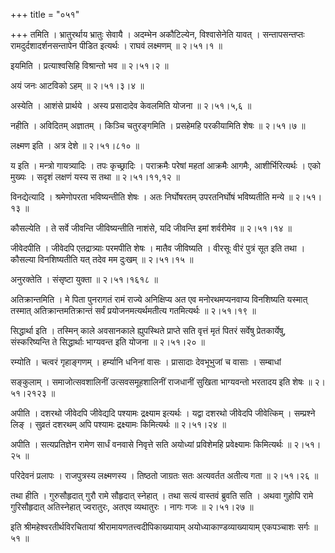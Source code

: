 +++
title = "०५१"

+++
तमिति । भ्रातुरर्थाय भ्रातुः सेवायै । अदम्भेन अकौटिल्येन, विश्वासेनेति यावत् । सन्तापसन्तप्तः रामदुर्दशादर्शनसन्तापेन पीडित इत्यर्थः । राघवं लक्ष्मणम्  ॥  २।५१।१  ॥   

  

इयमिति । प्रत्याश्वसिहि विश्रान्तो भव  ॥  २।५१।२  ॥   

  

अयं जनः आटविको ऽहम्  ॥  २।५१।३।४  ॥   

  

अस्येति । आशंसे प्रार्थये । अस्य प्रसादादेव केवलमिति योजना  ॥  २।५१।५,६  ॥   

  

नहीति । अविदितम् अज्ञातम् । किञ्चि चतुरङ्गमिति । प्रसहेमहि परकीयामिति शेषः  ॥  २।५१।७  ॥   

  

लक्ष्मण इति । अत्र देशे  ॥  २।५१।८१०  ॥   

  

य इति । मन्त्रो गायत्र्यादिः । तपः कृच्छ्रादिः । पराक्रमैः परेषां महतां आक्रमैः आगमैः, आशीर्भिरित्यर्थः । एको मुख्यः । सदृशं लक्षणं यस्य स तथा  ॥  २।५१।११,१२  ॥   

  

विनद्येत्यादि । श्रमेणोपरता भविष्यन्तीति शेषः । अतः निर्घोषरतम् उपरतनिर्घोषं भविष्यतीति मन्ये  ॥  २।५१।१३  ॥   

  

कौसल्येति । ते सर्वे जीवन्ति जीविष्यन्तीति नाशंसे, यदि जीवन्ति इमां शर्वरीमेव  ॥  २।५१।१४  ॥   

  

जीवेदपीति । जीवेदपि एतद्रात्र्याः परमपीति शेषः । मातैव जीविष्यति । वीरसूः वीरं पुत्रं सूत इति तथा । कौसल्या विनशिष्यतीति यत् तदेव मम दुःखम्  ॥  २।५१।१५  ॥   

  

अनुरक्तेति । संसृष्टा युक्ता  ॥  २।५१।१६१८  ॥   

  

अतिक्रान्तमिति । मे पिता पुनरागतं रामं राज्ये अनिक्षिप्य अत एव मनोरथमप्यनवाप्य विनशिष्यति यस्मात् तस्मात् अतिक्रान्तमतिक्रान्तं सर्वं प्रयोजनमत्यर्थमतीत्य गतमित्यर्थः  ॥  २।५१।१९  ॥   

  

सिद्धार्था इति । तस्मिन् काले अवसानकाले ह्युपस्थिते प्राप्ते सति वृत्तं मृतं पितरं सर्वेषु प्रेतकार्येषु, संस्करिष्यन्ति ते सिद्धार्थाः भाग्यवन्त इति योजना  ॥  २।५१।२०  ॥   

  

रम्योति । चत्वरं गृहाङ्गणम् । हर्म्यानि धनिनां वासः । प्रासादाः देवभूभुजां च वासाः । सम्बाधां  

सङ्कुलाम् । समाजोत्सवशालिनीं उत्सवसमूहशालिनीं राजधानीं सुखिता भाग्यवन्तो भरतादय इति शेषः  ॥  २।५१।२१२३  ॥   

  

अपीति । दशरथो जीवेदपि जीवेद्यदि पश्यामः द्रक्ष्याम इत्यर्थः । यद्वा दशरथो जीवेदपि जीवेत्किम् । सम्प्रश्ने लिङ् । सुव्रतं दशरथम् अपि पश्यामः द्रक्ष्यामः किमित्यर्थः  ॥  २।५१।२४  ॥   

  

अपीति । सत्यप्रतिज्ञेन रामेण सार्धं वनवासे निवृत्ते सति अयोध्यां प्रविशेमहि प्रवेक्ष्यामः किमित्यर्थः  ॥  २।५१।२५  ॥   

  

परिदेवनं प्रलापः । राजपुत्रस्य लक्ष्मणस्य । तिष्ठतो जाग्रतः सतः अत्यवर्तत अतीत्य गता  ॥  २।५१।२६  ॥   

  

तथा हीति । गुरुसौहृदात् गुरौ रामे सौहृदात् स्नेहात् । तथा सत्यं वास्तवं ब्रुवति सति । अथवा गुहोपि रामे गुरिसौहृदात् अतिस्नेहात् ज्वरातुरः, अतएव व्यथातुरः । नागः गजः  ॥  २।५१।२७  ॥   

  

इति श्रीमहेश्वरतीर्थविरचितायां श्रीरामायणतत्त्वदीपिकाख्यायाम् अयोध्याकाण्डव्याख्यायाम् एकपञ्चाशः सर्गः  ॥  ५१  ॥   

  

  

